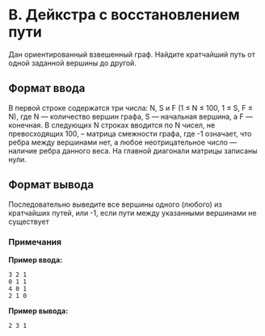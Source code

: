 # B. Дейкстра с восстановлением пути

Дан ориентированный взвешенный граф. Найдите кратчайший путь от одной заданной вершины до другой.

## Формат ввода
В первой строке содержатся три числа: N, S и F (1 ≤ N ≤ 100, 1 ≤ S, F ≤ N), где N — количество вершин графа, S — начальная вершина, а F — конечная. В следующих N строках вводится по N чисел, не превосходящих 100, – матрица смежности графа, где -1 означает, что ребра между вершинами нет, а любое неотрицательное число — наличие ребра данного веса. На главной диагонали матрицы записаны нули.

## Формат вывода
Последовательно выведите все вершины одного (любого) из кратчайших путей, или -1, если пути между указанными вершинами не существует

### **Примечания**

**Пример ввода:**
```
3 2 1
0 1 1
4 0 1
2 1 0
```
**Пример вывода:**
```
2 3 1
```